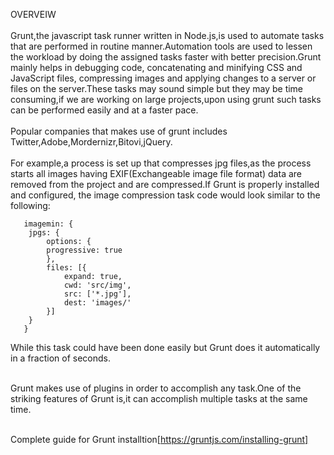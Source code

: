 OVERVEIW<br><br>
Grunt,the javascript task runner written in Node.js,is used to automate tasks that are performed in routine manner.Automation tools are used to lessen the workload by doing the assigned tasks faster with better precision.Grunt mainly helps in debugging code, concatenating and minifying CSS and JavaScript files, compressing images and applying changes to a server or files on the server.These tasks may sound simple but they may be time consuming,if we are working on large projects,upon using grunt such tasks can be performed easily and at a faster pace.<br><br>
Popular companies that makes use of grunt includes Twitter,Adobe,Mordernizr,Bitovi,jQuery.<br><br>
For example,a process is set up that compresses jpg files,as the process starts all images having EXIF(Exchangeable image file format) data are removed from the project and are compressed.If Grunt is properly installed and configured, the image compression task code would look similar to the following:<br>
   
       imagemin: {
        jpgs: {
            options: {
            progressive: true
            },
            files: [{
                expand: true,
                cwd: 'src/img',
                src: ['*.jpg'],
                dest: 'images/'
            }]
        }
       }
While this task could have been done easily but Grunt does it automatically in a fraction of seconds.<br><br>

Grunt makes use of plugins in order to accomplish any task.One of the striking features of Grunt is,it can accomplish multiple tasks at the same time.<br><br>

Complete guide for Grunt installtion[https://gruntjs.com/installing-grunt]

